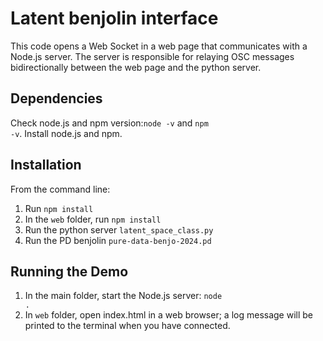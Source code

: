 # Latent benjolin interface

This code opens a Web Socket in a web page that communicates with a Node.js server.
The server is responsible for relaying OSC messages bidirectionally between the web page and the python server.

## Dependencies
Check node.js and npm version:<code>node -v</code> and <code>npm -v</code>. Install node.js and npm.

## Installation

From the command line:
1. Run <code>npm install</code>
2. In the <code>web</code> folder, run <code>npm install</code>
3. Run the python server <code>latent_space_class.py</code>
4. Run the PD benjolin <code>pure-data-benjo-2024.pd</code>

## Running the Demo

1. In the main folder, start the Node.js server: <code>node .</code>
2. In <code>web</code> folder, open index.html in a web browser; a log message will be printed to the terminal when you have connected.